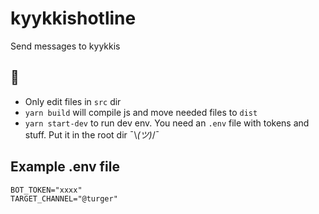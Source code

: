 # kyykkishotline
Send messages to kyykkis

## 🍍
* Only edit files in `src` dir
* `yarn build` will compile js and move needed files to `dist`
* `yarn start-dev` to run dev env. You need an `.env` file with tokens and stuff. Put it in the root dir ¯\\_(ツ)_/¯

## Example .env file
```
BOT_TOKEN="xxxx"
TARGET_CHANNEL="@turger"
```
